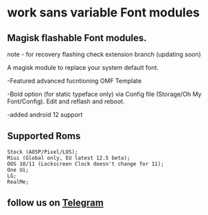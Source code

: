 # work sans variable Font modules 

## Magisk flashable Font modules.

note - for recovery flashing check extension branch
(updating soon)

A magisk module to replace your system default font.
</p>-Featured advanced fucntioning OMF Template
</p>-Bold option (for static typeface  only) via Config file (Storage/Oh My Font/Config). Edit and reflash and reboot.
</p>-added android 12 support

## Supported Roms

    Stock (AOSP/Pixel/LOS);
    Miui (Global only, EU latest 12.5 beta); 
    OOS 10/11 (Lockscreen Clock doesn't change for 11);  
    One Ui;  
    LG; 
    RealMe;

## follow us on [Telegram](https://t.me/marcellasne_zero)
